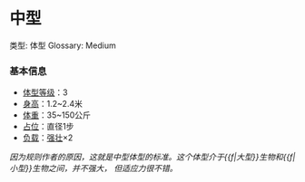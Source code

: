 # 中型

类型: 体型
Glossary: Medium

### 基本信息

- [体型等级](https://www.notion.so/1b3d619a067b8055a0e9c2d747e0d1ab?pvs=21)：3
- [身高](https://www.notion.so/1b3d619a067b8074a90ff9e90fd2a05a?pvs=21)：1.2~2.4米
- [体重](https://www.notion.so/1b3d619a067b8044ac61c5f9b7a356e8?pvs=21)：35~150公斤
- [占位](https://www.notion.so/1b3d619a067b804e8195d876ec9d0551?pvs=21)：直径1步
- [负载](https://www.notion.so/1b3d619a067b80c28997e019fd33bbe3?pvs=21)：[强壮](https://www.notion.so/1b3d619a067b8018b6a6d9d43490bbdc?pvs=21)×2

*因为规则作者的原因，这就是中型体型的标准。这个体型介于{{f|大型}}生物和{{f|小型}}生物之间，并不强大， 但适应力很不错。*